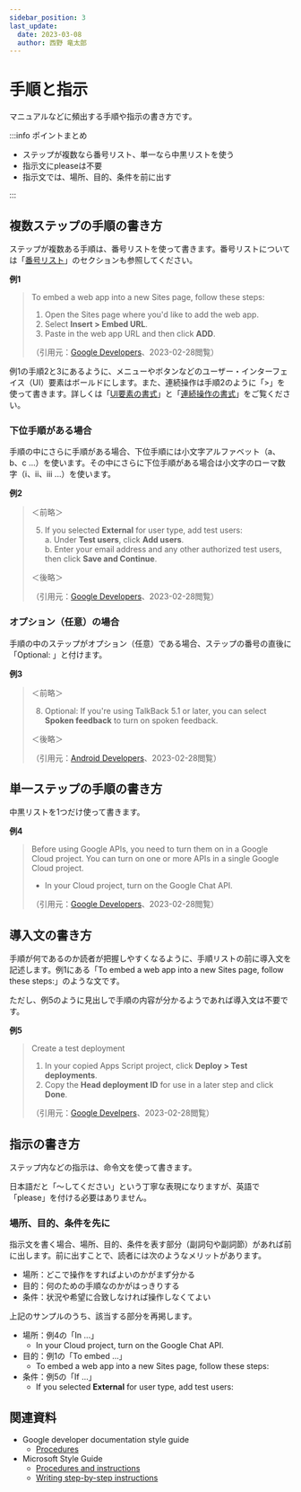 ```yaml
---
sidebar_position: 3
last_update:
  date: 2023-03-08
  author: 西野 竜太郎
---
```


# 手順と指示

マニュアルなどに頻出する手順や指示の書き方です。

:::info ポイントまとめ

- ステップが複数なら番号リスト、単一なら中黒リストを使う
- 指示文にpleaseは不要
- 指示文では、場所、目的、条件を前に出す

:::

## 複数ステップの手順の書き方

ステップが複数ある手順は、番号リストを使って書きます。番号リストについては「[番号リスト](../document-components/lists.md#番号リスト)」のセクションも参照してください。

**例1**

> To embed a web app into a new Sites page, follow these steps:
>
> 1. Open the Sites page where you'd like to add the web app.
> 2. Select **Insert > Embed URL**.
> 3. Paste in the web app URL and then click **ADD**.
>
> （引用元：[Google Developers](https://developers.google.com/apps-script/guides/web)、2023-02-28閲覧）

例1の手順2と3にあるように、メニューやボタンなどのユーザー・インターフェイス（UI）要素はボールドにします。また、連続操作は手順2のように「>」を使って書きます。詳しくは「[UI要素の書式](ui-elements.md#ui要素の書式)」と「[連続操作の書式](ui-elements#連続操作の書式)」をご覧ください。


### 下位手順がある場合

手順の中にさらに手順がある場合、下位手順には小文字アルファベット（a、b、c …）を使います。その中にさらに下位手順がある場合は小文字のローマ数字（ⅰ、ⅱ、ⅲ ...）を使います。

**例2**

> ＜前略＞
>
> 5. If you selected **External** for user type, add test users:  
>    a. Under **Test users**, click **Add users**.  
>    b. Enter your email address and any other authorized test users, then click **Save and Continue**.
>
> ＜後略＞
>
> （引用元：[Google Developers](https://developers.google.com/apps-script/add-ons/translate-addon-sample)、2023-02-28閲覧）

### オプション（任意）の場合

手順の中のステップがオプション（任意）である場合、ステップの番号の直後に「Optional: 」と付けます。

**例3**

> ＜前略＞
>
> 8. Optional: If you're using TalkBack 5.1 or later, you can select **Spoken feedback** to turn on spoken feedback.
>
> ＜後略＞
>
> （引用元：[Android Developers](https://developer.android.com/guide/topics/ui/accessibility/testing)、2023-02-28閲覧）


## 単一ステップの手順の書き方

中黒リストを1つだけ使って書きます。

**例4**

> Before using Google APIs, you need to turn them on in a Google Cloud project. You can turn on one or more APIs in a single Google Cloud project.
>
> - In your Cloud project, turn on the Google Chat API.
>
> （引用元：[Google Developers](https://developers.google.com/apps-script/samples/chat-apps/schedule-meetings)、2023-02-28閲覧）

## 導入文の書き方

手順が何であるのか読者が把握しやすくなるように、手順リストの前に導入文を記述します。例1にある「To embed a web app into a new Sites page, follow these steps:」のような文です。

ただし、例5のように見出しで手順の内容が分かるようであれば導入文は不要です。

**例5**

> Create a test deployment
> 
> 1. In your copied Apps Script project, click **Deploy > Test deployments**.
> 2. Copy the **Head deployment ID** for use in a later step and click **Done**.
>
> （引用元：[Google Develpers](https://developers.google.com/apps-script/samples/chat-apps/schedule-meetings)、2023-02-28閲覧）

## 指示の書き方

ステップ内などの指示は、命令文を使って書きます。

日本語だと「〜してください」という丁寧な表現になりますが、英語で「please」を付ける必要はありません。

### 場所、目的、条件を先に

指示文を書く場合、場所、目的、条件を表す部分（副詞句や副詞節）があれば前に出します。前に出すことで、読者には次のようなメリットがあります。

- 場所：どこで操作をすればよいのかがまず分かる
- 目的：何のための手順なのかがはっきりする
- 条件：状況や希望に合致しなければ操作しなくてよい

上記のサンプルのうち、該当する部分を再掲します。

- 場所：例4の「In ...」
    - In your Cloud project, turn on the Google Chat API.
- 目的：例1の「To embed ...」
    - To embed a web app into a new Sites page, follow these steps:
- 条件：例5の「If ...」
    - If you selected **External** for user type, add test users:

## 関連資料

- Google developer documentation style guide
    - [Procedures](https://developers.google.com/style/procedures)
- Microsoft Style Guide
    - [Procedures and instructions](https://learn.microsoft.com/en-us/style-guide/procedures-instructions/)
    - [Writing step-by-step instructions](https://learn.microsoft.com/en-us/style-guide/procedures-instructions/writing-step-by-step-instructions)